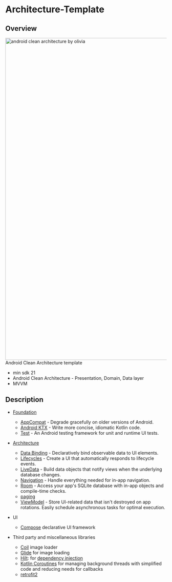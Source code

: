 # Architecture-Template
## Overview
<img width="1004" alt="android clean architecture by olivia" src="https://user-images.githubusercontent.com/59822833/151774778-73dae504-2903-49db-9489-bdfa9ff8b38b.png">
Android Clean Architecture template  

  - min sdk 21 
  - Android Clean Architecture - Presentation, Domain, Data layer
  - MVVM 

## Description

- [Foundation](https://developer.android.com/jetpack/components) 

  - [AppCompat](https://developer.android.com/topic/libraries/support-library/packages#v7-appcompat) - Degrade gracefully on older versions of Android.
  - [Android KTX](https://developer.android.com/kotlin/ktx) - Write more concise, idiomatic Kotlin code.
  - [Test](https://developer.android.com/training/testing/) - An Android testing framework for unit and runtime UI tests.

- [Architecture](https://developer.android.com/jetpack/arch/)

  - [Data Binding](https://developer.android.com/topic/libraries/data-binding/) - Declaratively bind observable data to UI elements.
  - [Lifecycles](https://developer.android.com/topic/libraries/architecture/lifecycle) - Create a UI that automatically responds to lifecycle events.
  - [LiveData](https://developer.android.com/topic/libraries/architecture/livedata) - Build data objects that notify views when the underlying database changes.
  - [Navigation](https://developer.android.com/topic/libraries/architecture/navigation/) - Handle everything needed for in-app navigation.
  - [Room](https://developer.android.com/topic/libraries/architecture/room) - Access your app's SQLite database with in-app objects and compile-time checks.
  - [paging](https://developer.android.com/jetpack/androidx/releases/paging?hl=ko) 
  - [ViewModel](https://developer.android.com/topic/libraries/architecture/viewmodel) - Store UI-related data that isn't destroyed on app rotations. Easily schedule asynchronous tasks for optimal execution.

- UI

  - [Compose](https://developer.android.com/jetpack/compose) declarative UI framework

- Third party and miscellaneous libraries

  - [Coil](https://coil-kt.github.io/coil/compose/) image loader
  - [Glide](https://bumptech.github.io/glide/) for image loading
  - [Hilt](https://developer.android.com/training/dependency-injection/hilt-android): for [dependency injection](https://developer.android.com/training/dependency-injection)
  - [Kotlin Coroutines](https://kotlinlang.org/docs/reference/coroutines-overview.html) for managing background threads with simplified code and reducing needs for callbacks
  - [retrofit2](https://square.github.io/retrofit/) 

